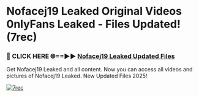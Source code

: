 # Nofacej19 Leaked Original Videos 0nlyFans Leaked - Files Updated! (7rec)

<h3>🔴 CLICK HERE 🌐==►► <a href="https://tinyurl.com/2m67pmp6" rel="nofollow">Nofacej19 Leaked Updated Files</a></h3>

Get Nofacej19 Leaked and all content. Now you can access all videos and pictures of Nofacej19 Leaked. New Updated Files 2025!

[![7rec](https://i.imgur.com/H4QAA4z.gif)](https://tinyurl.com/2m67pmp6)